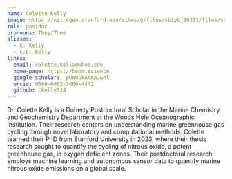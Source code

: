 ```yaml
---
name: Colette Kelly
image: https://nitrogen.stanford.edu/sites/g/files/sbiybj20311/files/styles/medium_square/public/media/person/colettelkelly1604361295658.jpg?h=98492e8c&itok=QAGlgsTR
role: postdoc
pronouns: They/Them
aliases:
  - C. Kelly
  - C.L. Kelly
links:
  email: colette.kelly@whoi.edu
  home-page: https://boom.science
  google-scholar: _pUWmukAAAAJ&hl
  orcid: 0000-0002-3660-4442
  github: ckelly314
---
```


Dr. Colette Kelly is a Doherty Postdoctoral Scholar in the Marine Chemistry and Geochemistry Department at the Woods Hole Oceanographic Institution. Their research centers on understanding marine greenhouse gas cycling through novel laboratory and computational methods. Colette tearned their PhD from Stanford University in 2023, where their thesis research sought to quantify the cycling of nitrous oxide, a potent greenhouse gas, in oxygen deficient zones. Their postdoctoral research employs machine learning and autonomous sensor data to quantify marine nitrous oxide emissions on a global scale.
